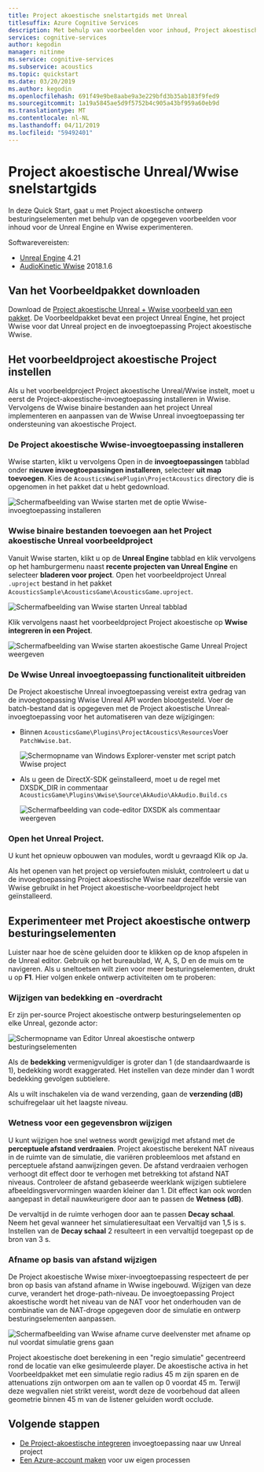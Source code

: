 ```yaml
---
title: Project akoestische snelstartgids met Unreal
titlesuffix: Azure Cognitive Services
description: Met behulp van voorbeelden voor inhoud, Project akoestische experimenteren met besturingselementen in Unreal en Wwise ontwerpen en implementeren op Windows-bureaublad.
services: cognitive-services
author: kegodin
manager: nitinme
ms.service: cognitive-services
ms.subservice: acoustics
ms.topic: quickstart
ms.date: 03/20/2019
ms.author: kegodin
ms.openlocfilehash: 691f49e9be8aabe9a3e229bfd3b35ab183f9fed9
ms.sourcegitcommit: 1a19a5845ae5d9f5752b4c905a43bf959a60eb9d
ms.translationtype: MT
ms.contentlocale: nl-NL
ms.lasthandoff: 04/11/2019
ms.locfileid: "59492401"
---
```

# <a name="project-acoustics-unrealwwise-quickstart"></a>Project akoestische Unreal/Wwise snelstartgids
In deze Quick Start, gaat u met Project akoestische ontwerp besturingselementen met behulp van de opgegeven voorbeelden voor inhoud voor de Unreal Engine en Wwise experimenteren.

Softwarevereisten:
* [Unreal Engine](https://www.unrealengine.com/) 4.21
* [AudioKinetic Wwise](https://www.audiokinetic.com/products/wwise/) 2018.1.6

## <a name="download-the-sample-package"></a>Van het Voorbeeldpakket downloaden
Download de [Project akoestische Unreal + Wwise voorbeeld van een pakket](https://www.microsoft.com/download/details.aspx?id=58090). De Voorbeeldpakket bevat een project Unreal Engine, het project Wwise voor dat Unreal project en de invoegtoepassing Project akoestische Wwise.

## <a name="set-up-the-project-acoustics-sample-project"></a>Het voorbeeldproject akoestische Project instellen
Als u het voorbeeldproject Project akoestische Unreal/Wwise instelt, moet u eerst de Project-akoestische-invoegtoepassing installeren in Wwise. Vervolgens de Wwise binaire bestanden aan het project Unreal implementeren en aanpassen van de Wwise Unreal invoegtoepassing ter ondersteuning van akoestische Project.

### <a name="install-the-project-acoustics-wwise-plugin"></a>De Project akoestische Wwise-invoegtoepassing installeren
Wwise starten, klikt u vervolgens Open in de **invoegtoepassingen** tabblad onder **nieuwe invoegtoepassingen installeren**, selecteer **uit map toevoegen**. Kies de `AcousticsWwisePlugin\ProjectAcoustics` directory die is opgenomen in het pakket dat u hebt gedownload.

![Schermafbeelding van Wwise starten met de optie Wwise-invoegtoepassing installeren](media/wwise-install-new-plugin.png)

### <a name="add-wwise-binaries-to-the-project-acoustics-unreal-sample-project"></a>Wwise binaire bestanden toevoegen aan het Project akoestische Unreal voorbeeldproject
Vanuit Wwise starten, klikt u op de **Unreal Engine** tabblad en klik vervolgens op het hamburgermenu naast **recente projecten van Unreal Engine** en selecteer **bladeren voor project**. Open het voorbeeldproject Unreal `.uproject` bestand in het pakket `AcousticsSample\AcousticsGame\AcousticsGame.uproject`.

![Schermafbeelding van Wwise starten Unreal tabblad](media/wwise-unreal-tab.png)

Klik vervolgens naast het voorbeeldproject Project akoestische op **Wwise integreren in een Project**.

![Schermafbeelding van Wwise starten akoestische Game Unreal Project weergeven](media/wwise-acoustics-game-project.png)

### <a name="extend-wwises-unreal-plugin-functionality"></a>De Wwise Unreal invoegtoepassing functionaliteit uitbreiden
De Project akoestische Unreal invoegtoepassing vereist extra gedrag van de invoegtoepassing Wwise Unreal API worden blootgesteld. Voer de batch-bestand dat is opgegeven met de Project akoestische Unreal-invoegtoepassing voor het automatiseren van deze wijzigingen:
* Binnen `AcousticsGame\Plugins\ProjectAcoustics\Resources`Voer `PatchWwise.bat`.

    ![Schermopname van Windows Explorer-venster met script patch Wwise project](media/patch-wwise-script.png)

* Als u geen de DirectX-SDK geïnstalleerd, moet u de regel met DXSDK_DIR in commentaar `AcousticsGame\Plugins\Wwise\Source\AkAudio\AkAudio.Build.cs`

    ![Schermafbeelding van code-editor DXSDK als commentaar weergeven](media/directx-sdk-comment.png)

### <a name="open-the-unreal-project"></a>Open het Unreal Project. 
U kunt het opnieuw opbouwen van modules, wordt u gevraagd Klik op Ja.

Als het openen van het project op versiefouten mislukt, controleert u dat u de invoegtoepassing Project akoestische Wwise naar dezelfde versie van Wwise gebruikt in het Project akoestische-voorbeeldproject hebt geïnstalleerd.

## <a name="experiment-with-project-acoustics-design-controls"></a>Experimenteer met Project akoestische ontwerp besturingselementen
Luister naar hoe de scène geluiden door te klikken op de knop afspelen in de Unreal editor. Gebruik op het bureaublad, W, A, S, D en de muis om te navigeren. Als u sneltoetsen wilt zien voor meer besturingselementen, drukt u op **F1**. Hier volgen enkele ontwerp activiteiten om te proberen:

### <a name="modify-occlusion-and-transmission"></a>Wijzigen van bedekking en -overdracht
Er zijn per-source Project akoestische ontwerp besturingselementen op elke Unreal, gezonde actor:

![Schermopname van Editor Unreal akoestische ontwerp besturingselementen](media/demo-scene-sound-source-design-controls.png)

Als de **bedekking** vermenigvuldiger is groter dan 1 (de standaardwaarde is 1), bedekking wordt exaggerated. Het instellen van deze minder dan 1 wordt bedekking gevolgen subtielere.

Als u wilt inschakelen via de wand verzending, gaan de **verzending (dB)** schuifregelaar uit het laagste niveau. 

### <a name="modify-wetness-for-a-source"></a>Wetness voor een gegevensbron wijzigen
U kunt wijzigen hoe snel wetness wordt gewijzigd met afstand met de **perceptuele afstand verdraaien**. Project akoestische berekent NAT niveaus in de ruimte van de simulatie, die variëren probleemloos met afstand en perceptuele afstand aanwijzingen geven. De afstand verdraaien verhogen verhoogt dit effect door te verhogen met betrekking tot afstand NAT niveaus. Controleer de afstand gebaseerde weerklank wijzigen subtielere afbeeldingsvervormingen waarden kleiner dan 1. Dit effect kan ook worden aangepast in detail nauwkeurigere door aan te passen de **Wetness (dB)**.

De vervaltijd in de ruimte verhogen door aan te passen **Decay schaal**. Neem het geval wanneer het simulatieresultaat een Vervaltijd van 1,5 is s. Instellen van de **Decay schaal** 2 resulteert in een vervaltijd toegepast op de bron van 3 s.

### <a name="modify-distance-based-attenuation"></a>Afname op basis van afstand wijzigen
De Project akoestische Wwise mixer-invoegtoepassing respecteert de per bron op basis van afstand afname in Wwise ingebouwd. Wijzigen van deze curve, verandert het droge-path-niveau. De invoegtoepassing Project akoestische wordt het niveau van de NAT voor het onderhouden van de combinatie van de NAT-droge opgegeven door de simulatie en ontwerp besturingselementen aanpassen.

![Schermafbeelding van Wwise afname curve deelvenster met afname op nul voordat simulatie grens gaan](media/demo-sounds-attenuation.png)

Project akoestische doet berekening in een "regio simulatie" gecentreerd rond de locatie van elke gesimuleerde player. De akoestische activa in het Voorbeeldpakket met een simulatie regio radius 45 m zijn sparen en de attenuations zijn ontworpen om aan te vallen op 0 voordat 45 m. Terwijl deze wegvallen niet strikt vereist, wordt deze de voorbehoud dat alleen geometrie binnen 45 m van de listener geluiden wordt occlude.

## <a name="next-steps"></a>Volgende stappen
* [De Project-akoestische integreren](unreal-integration.md) invoegtoepassing naar uw Unreal project
* [Een Azure-account maken](create-azure-account.md) voor uw eigen processen


